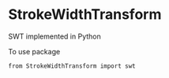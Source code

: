 StrokeWidthTransform
====================

SWT implemented in Python

To use package
```
from StrokeWidthTransform import swt
```